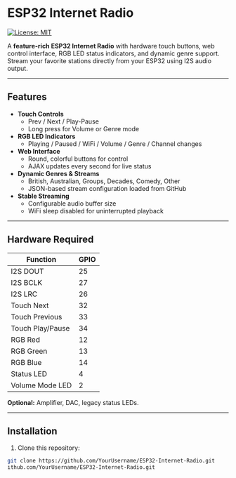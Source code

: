 # ESP32 Internet Radio

[![License: MIT](https://img.shields.io/badge/License-MIT-yellow.svg)](https://opensource.org/licenses/MIT)

A **feature-rich ESP32 Internet Radio** with hardware touch buttons, web control interface, RGB LED status indicators, and dynamic genre support. Stream your favorite stations directly from your ESP32 using I2S audio output.

---

## Features

- **Touch Controls**
  - Prev / Next / Play-Pause
  - Long press for Volume or Genre mode
- **RGB LED Indicators**
  - Playing / Paused / WiFi / Volume / Genre / Channel changes
- **Web Interface**
  - Round, colorful buttons for control
  - AJAX updates every second for live status
- **Dynamic Genres & Streams**
  - British, Australian, Groups, Decades, Comedy, Other
  - JSON-based stream configuration loaded from GitHub
- **Stable Streaming**
  - Configurable audio buffer size
  - WiFi sleep disabled for uninterrupted playback

---

## Hardware Required

| Function           | GPIO  |
|-------------------|-------|
| I2S DOUT           | 25    |
| I2S BCLK           | 27    |
| I2S LRC            | 26    |
| Touch Next         | 32    |
| Touch Previous     | 33    |
| Touch Play/Pause   | 34    |
| RGB Red            | 12    |
| RGB Green          | 13    |
| RGB Blue           | 14    |
| Status LED         | 4     |
| Volume Mode LED    | 2     |

**Optional:** Amplifier, DAC, legacy status LEDs.

---

## Installation

1. Clone this repository:

```bash
git clone https://github.com/YourUsername/ESP32-Internet-Radio.git
ithub.com/YourUsername/ESP32-Internet-Radio.git

